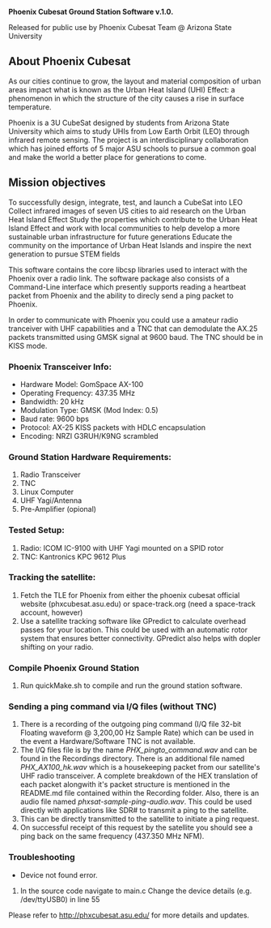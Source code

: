 **Phoenix Cubesat Ground Station Software v.1.0.**

Released for public use by Phoenix Cubesat Team @ Arizona State University

## About Phoenix Cubesat

As our cities continue to grow, the layout and material composition of urban areas impact what is known as the Urban Heat Island (UHI) Effect: a phenomenon in which the structure of the city causes a rise in surface temperature.

Phoenix is a 3U CubeSat designed by students from Arizona State University which aims to study UHIs from Low Earth Orbit (LEO) through infrared remote sensing. The project is an interdisciplinary collaboration which has joined efforts of 5 major ASU schools to pursue a common goal and make the world a better place for generations to come. 

## Mission objectives

To successfully design, integrate, test, and launch a CubeSat into LEO
Collect infrared images of seven US cities to aid research on the Urban Heat Island Effect
Study the properties which contribute to the Urban Heat Island Effect and work with local communities to help develop a more sustainable urban infrastructure for future generations
Educate the community on the importance of Urban Heat Islands and inspire the next generation to pursue STEM fields


This software contains the core libcsp libraries used to interact with the Phoenix over a radio link. The software package also consists of a Command-Line interface which presently supports reading a heartbeat packet from Phoenix and the ability to direcly send a ping packet to Phoenix. 

In order to communicate with Phoenix you could use a amateur radio tranceiver with UHF capabilities and a TNC that can demodulate the AX.25 packets transmitted using GMSK signal at 9600 baud. The TNC should be in KISS mode.

### Phoenix Transceiver Info:
- Hardware Model: GomSpace AX-100 
- Operating Frequency: 437.35 MHz
- Bandwidth: 20 kHz
- Modulation Type: GMSK (Mod Index: 0.5)
- Baud rate: 9600 bps
- Protocol: AX-25 KISS packets with HDLC encapsulation
- Encoding: NRZI G3RUH/K9NG scrambled

### Ground Station Hardware Requirements:
1. Radio Transceiver
2. TNC
3. Linux Computer
4. UHF Yagi/Antenna
5. Pre-Amplifier (opional)

### Tested Setup:
1. Radio: ICOM IC-9100 with UHF Yagi mounted on a SPID rotor
2. TNC: Kantronics KPC 9612 Plus

### Tracking the satellite:
1. Fetch the TLE for Phoenix from either the phoenix cubesat official website (phxcubesat.asu.edu) or space-track.org (need a space-track account, however)
2. Use a satellite tracking software like GPredict to calculate overhead passes for your location. This could be used with an automatic rotor system that ensures better connectivity. GPredict also helps with dopler shifting on your radio.

### Compile Phoenix Ground Station 
1. Run quickMake.sh to compile and run the ground station software. 

### Sending a ping command via I/Q files (without TNC)
1. There is a recording of the outgoing ping command (I/Q file 32-bit Floating waveform @ 3,200,00 Hz Sample Rate) which can be used in the event a Hardware/Software TNC is not available.
2. The I/Q files file is by the name *PHX_pingto_command.wav* and can be found in the Recordings directory.
  There is an additional file named *PHX_AX100_hk.wav* which is a housekeeping packet from our satellite's UHF radio transceiver.
  A complete breakdown of the HEX translation of each packet alongwith it's packet structure is mentioned in the README.md file contained within the Recording folder.
  Also, there is an audio file named *phxsat-sample-ping-audio.wav*. This could be used directly with applications like SDR# to transmit a ping to the satellite.
3. This can be directly transmitted to the satellite to initiate a ping request.
4. On successful receipt of this request by the satellite you should see a ping back on the same frequency (437.350 MHz NFM).

### Troubleshooting 
- Device not found error.
1. In the source code navigate to main.c
Change the device details (e.g. /dev/ttyUSB0) in line 55


Please refer to http://phxcubesat.asu.edu/ for more details and updates.
